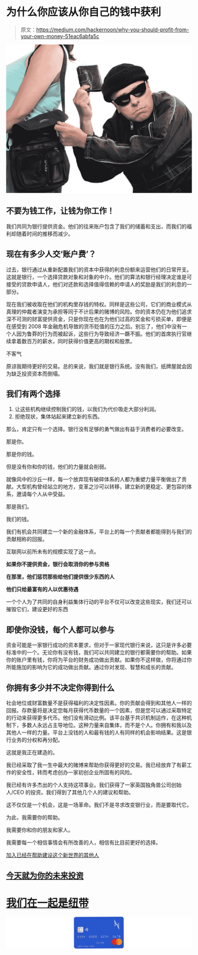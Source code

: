 # 为什么你应该从你自己的钱中获利

> 原文：<https://medium.com/hackernoon/why-you-should-profit-from-your-own-money-51eac6abfa5c>

![](img/8a09a61bec3aafa40ea8ffd9e201e561.png)

## 不要为钱工作，让钱为你工作！

我们共同为银行提供资金。他们的往来账户包含了我们的储蓄和支出，而我们的福利却随着时间的推移而减少。

## 现在有多少人交‘账户费’？

过去，银行通过从重新配置我们的资本中获得的利息份额来运营他们的日常开支。这就是银行，一个选择贷款对象和对象的中介。他们的算法和银行经理决定谁是可接受的贷款申请人，他们对还款和选择值得信赖的申请人的奖励是我们的利息的一部分。

现在我们被收取在他们的机构里存钱的特权。同样是这些公司，它们的商业模式从真理的仲裁者演变为承担等同于不计后果的赌博的风险。你的资本仍在为他们追求深不可测的财富提供资金，只是你现在也在为他们过高的奖金和亏损买单，即便是在感受到 2008 年金融危机导致的货币贬值的压力之后。别忘了，他们中没有一个人因为鲁莽的行为而被起诉，这些行为导致经济一蹶不振。他们的首席执行官继续拿着数百万的薪水，同时获得价值更高的期权和股票。

不客气

原谅我期待更好的交易。总的来说，我们就是银行系统。没有我们，纸牌屋就会因为缺乏投资资本而倒塌。

## 我们有两个选择

1.  让这些机构继续控制我们的钱，以我们为代价吸走大部分利润。
2.  拒绝现状，集体站起来建立新的东西。

那么，肯定只有一个选择。银行没有足够的勇气做出有益于消费者的必要改变。

那是你。

那是你的钱。

但是没有你和你的钱，他们的力量就会削弱。

就像风中的沙丘一样，每一个放弃现有破碎体系的人都为重塑力量平衡做出了贡献。大型机构曾经站立的地方，变革之沙可以转移，建立新的更稳定、更包容的体系，邀请每个人从中受益。

那是我们。

我们的钱。

我们有机会共同建立一个新的金融体系，平台上的每一个贡献者都能得到与我们的贡献相称的回报。

互联网以前所未有的规模实现了这一点。

**如果你不提供资金，银行会取消你的参与资格**

**在那里，他们惩罚那些给他们提供很少东西的人**

**他们只给最富有的人以优惠待遇**

一个个人为了共同的自身利益集体行动的平台不仅可以改变这些现实，我们还可以摧毁它们，建设更好的东西

## 即使你没钱，每个人都可以参与

资金可能是一家银行成功的资本要求，但对于一家现代银行来说，这只是许多必要标准中的一个。无论你有没有钱，我们可以共同建立的银行都需要你的帮助。如果你的账户里有钱，你将为平台的财务成功做出贡献。如果你不这样做，你将通过你所能施加的影响为它的成功做出贡献。通过你对发现、智慧和成长的贡献。

## 你拥有多少并不决定你得到什么

社会地位或财富数量不是获得福利的决定性因素。你的贡献会得到和其他人一样的回报。存款量将是决定您每月获得代币数量的一个因素，但是您可以通过采取特定的行动来获得更多代币。他们没有滑动比例。该平台基于共识机制运作，在这种机制下，多数人永远占主导地位。这种力量来自集体，而不是个人。你拥有和我以及其他人一样的力量。平台上没钱的人和最有钱的人有同样的机会影响结果。这是银行业务的分权和再分配。

这就是我正在建造的。

我已经采取了我一生中最大的赌博来帮助你获得更好的交易。我已经放弃了有薪工作的安全性，转而考虑创办一家初创企业所固有的风险。

我已经有许多杰出的个人支持这项事业。我们获得了一家英国独角兽公司创始人/CEO 的投资。我们得到了其他几个人的建议和帮助。

这不仅仅是一个机会，这是一场革命。我们不是寻求改变银行业，而是要取代它。

为此，我需要你的帮助。

我需要你和你的朋友和家人。

我需要每一个相信事情会有所改善的人，相信有比目前更好的选择。

[加入已经在帮助建设这个新世界的其他人](https://chat.whatsapp.com/B8iqjrRoCgvFt9kgFYr9oX)

## [今天就为你的未来投资](https://chat.whatsapp.com/B8iqjrRoCgvFt9kgFYr9oX)

# [我们在一起是纽带](https://chat.whatsapp.com/B8iqjrRoCgvFt9kgFYr9oX)

![](img/c5e6b32598fa34b72b2342a9dc627992.png)
